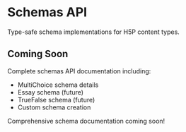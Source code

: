 # Schemas API

Type-safe schema implementations for H5P content types.

## Coming Soon

Complete schemas API documentation including:

- MultiChoice schema details
- Essay schema (future)
- TrueFalse schema (future)
- Custom schema creation

Comprehensive schema documentation coming soon!